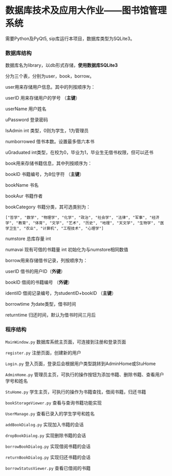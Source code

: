 # 数据库技术及应用大作业——图书馆管理系统

需要Python及PyQt5, sip库运行本项目，数据库类型为SQLite3。

### 数据库结构

数据库名为library，以db形式存储，**使用数据库SQLite3**

分为三个表，分别为user，book，borrow。

user用来存储用户信息。其中的列按顺序为：

userID 用来存储用户的学号 （**主键**）

userName 用户姓名

uPassword 登录密码

IsAdmin int 类型，0则为学生，1为管理员

numborrowed 借书本数。设置最多借六本书

uGraduated int类型，在校为0，毕业为1，毕业生无借书权限，但可以还书



book用来存储书籍信息，其中列按顺序为：

bookID 书籍编号，为8位字符 （**主键**）

bookName 书名

bookAur 书籍作者

bookCategory 书籍分类，其可选类别为：

```
["哲学", "数学", "物理学", "化学", "政治", "社会学", "法律", "军事", "经济学", "教育", "体育", "文学", "艺术", "历史", "地理", "天文学", "生物学", "医学卫生", "农业", "计算机", "工程技术", "心理学"]
```

numstore 总库存量 int

numavai 现有可借的书籍量 int 初始化为与numstore相同数值



borrow用来存储借书记录，列按顺序为：

userID 借书的用户ID（**外键**）

bookID 借阅的书籍编号 （**外键**）

identiID 借阅记录编号，为studentID+bookID （**主键**）

borrowtime 为date类型，借书时间

returntime 归还时间，默认为借书时间三月后



### 程序结构

`MainWindow.py` 数据库系统主页面，可连接到注册和登录页面

`register.py` 注册页面，创建新的用户

`Login.py` 登入页面，登录后会根据用户类型跳转到AdminHome或StuHome

`AdminHome.py` 管理员主页，可执行的操作按钮为添加书籍、删除书籍、查看用户学号和姓名

`StuHome.py` 学生主页，可执行的操作为书籍查找，借阅书籍，归还书籍

`bookStorageViewer.py` 查看与查询书籍功能实现

`UserManage.py` 查看已录入的学生学号和姓名

`addBookDialog.py` 实现加入书籍的会话

`dropBookDialog.py` 实现删除书籍的会话

`borrowBookDialog.py` 实现借阅书籍的会话

`returnBookDialog.py` 实现归还书籍的会话

`borrowStatusViewer.py` 查看已借阅的书籍